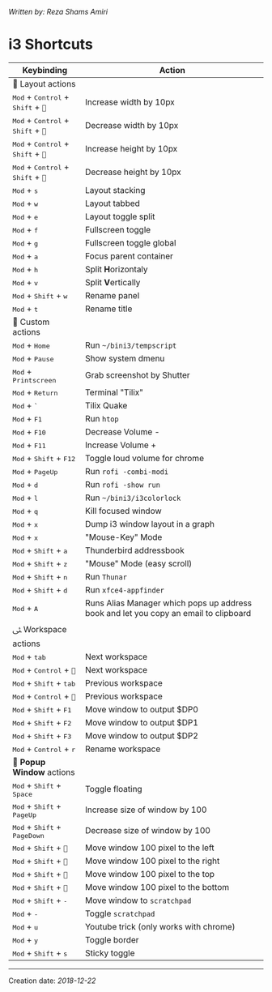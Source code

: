 _Written by: Reza Shams Amiri_

# i3 Shortcuts

| Keybinding | Action |
| ---------- | ------ |
| ﬑ Layout actions |  |
| <kbd>Mod</kbd> + <kbd>Control</kbd> + <kbd>Shift</kbd> + <kbd>``</kbd> | Increase width by 10px |
| <kbd>Mod</kbd> + <kbd>Control</kbd> + <kbd>Shift</kbd> + <kbd>``</kbd> | Decrease width by 10px |
| <kbd>Mod</kbd> + <kbd>Control</kbd> + <kbd>Shift</kbd> + <kbd>``</kbd> | Increase height by 10px |
| <kbd>Mod</kbd> + <kbd>Control</kbd> + <kbd>Shift</kbd> + <kbd>``</kbd> | Decrease height by 10px |
| <kbd>Mod</kbd> + <kbd>s</kbd> | Layout stacking |
| <kbd>Mod</kbd> + <kbd>w</kbd> | Layout tabbed |
| <kbd>Mod</kbd> + <kbd>e</kbd> | Layout toggle split |
| <kbd>Mod</kbd> + <kbd>f</kbd> | Fullscreen toggle |
| <kbd>Mod</kbd> + <kbd>g</kbd> | Fullscreen toggle global |
| <kbd>Mod</kbd> + <kbd>a</kbd> | Focus parent container |
| <kbd>Mod</kbd> + <kbd>h</kbd> | Split **H**orizontaly |
| <kbd>Mod</kbd> + <kbd>v</kbd> | Split **V**ertically |
| <kbd>Mod</kbd> + <kbd>Shift</kbd> + <kbd>w</kbd> | Rename panel |
| <kbd>Mod</kbd> + <kbd>t</kbd> | Rename title |
|  Custom actions |  |
| <kbd>Mod</kbd> + <kbd>Home</kbd> | Run `~/bini3/tempscript` |
| <kbd>Mod</kbd> + <kbd>Pause</kbd> | Show system dmenu |
| <kbd>Mod</kbd> + <kbd>Printscreen</kbd> | Grab screenshot by Shutter |
| <kbd>Mod</kbd> + <kbd>Return</kbd> | Terminal "Tilix" |
| <kbd>Mod</kbd> + <kbd>`</kbd> | Tilix Quake |
| <kbd>Mod</kbd> + <kbd>F1</kbd> | Run `htop` |
| <kbd>Mod</kbd> + <kbd>F10</kbd> | Decrease Volume - |
| <kbd>Mod</kbd> + <kbd>F11</kbd> | Increase Volume + |
| <kbd>Mod</kbd> + <kbd>Shift</kbd> + <kbd>F12</kbd> | Toggle loud volume for chrome |
| <kbd>Mod</kbd> + <kbd>PageUp</kbd> | Run `rofi -combi-modi` |
| <kbd>Mod</kbd> + <kbd>d</kbd> | Run `rofi -show run` |
| <kbd>Mod</kbd> + <kbd>l</kbd> | Run `~/bini3/i3colorlock` |
| <kbd>Mod</kbd> + <kbd>q</kbd> | Kill focused window |
| <kbd>Mod</kbd> + <kbd>x</kbd> | Dump i3 window layout in a graph |
| <kbd>Mod</kbd> + <kbd>x</kbd> | "Mouse-Key" Mode |
| <kbd>Mod</kbd> + <kbd>Shift</kbd> + <kbd>a</kbd> | Thunderbird addressbook |
| <kbd>Mod</kbd> + <kbd>Shift</kbd> + <kbd>z</kbd> | "Mouse" Mode (easy scroll) |
| <kbd>Mod</kbd> + <kbd>Shift</kbd> + <kbd>n</kbd> | Run `Thunar` |
| <kbd>Mod</kbd> + <kbd>Shift</kbd> + <kbd>d</kbd> | Run `xfce4-appfinder` |
| <kbd>Mod</kbd> + <kbd>A</kbd> | Runs Alias Manager which pops up address book and let you copy an email to clipboard |
| ﯺ Workspace actions |  |
| <kbd>Mod</kbd> + <kbd>tab</kbd> | Next workspace |
| <kbd>Mod</kbd> + <kbd>Control</kbd> + <kbd>``</kbd> | Next workspace |
| <kbd>Mod</kbd> + <kbd>Shift</kbd> + <kbd>tab</kbd> | Previous workspace |
| <kbd>Mod</kbd> + <kbd>Control</kbd> + <kbd>``</kbd> | Previous workspace |
| <kbd>Mod</kbd> + <kbd>Shift</kbd> + <kbd>F1</kbd> | Move window to output $DP0 |
| <kbd>Mod</kbd> + <kbd>Shift</kbd> + <kbd>F2</kbd> | Move window to output $DP1 |
| <kbd>Mod</kbd> + <kbd>Shift</kbd> + <kbd>F3</kbd> | Move window to output $DP2 |
| <kbd>Mod</kbd> + <kbd>Control</kbd> + <kbd>r</kbd> | Rename workspace |
|  **Popup Window** actions |  |
| <kbd>Mod</kbd> + <kbd>Shift</kbd> + <kbd>Space</kbd> | Toggle floating |
| <kbd>Mod</kbd> + <kbd>Shift</kbd> + <kbd>PageUp</kbd> | Increase size of window by 100 |
| <kbd>Mod</kbd> + <kbd>Shift</kbd> + <kbd>PageDown</kbd> | Decrease size of window by 100 |
| <kbd>Mod</kbd> + <kbd>Shift</kbd> + <kbd>``</kbd> | Move window 100 pixel to the left |
| <kbd>Mod</kbd> + <kbd>Shift</kbd> + <kbd>``</kbd> | Move window 100 pixel to the right |
| <kbd>Mod</kbd> + <kbd>Shift</kbd> + <kbd>``</kbd> | Move window 100 pixel to the top |
| <kbd>Mod</kbd> + <kbd>Shift</kbd> + <kbd>``</kbd> | Move window 100 pixel to the bottom |
| <kbd>Mod</kbd> + <kbd>Shift</kbd> + <kbd>-</kbd> | Move window to `scratchpad` |
| <kbd>Mod</kbd> + <kbd>-</kbd> | Toggle `scratchpad` |
| <kbd>Mod</kbd> + <kbd>u</kbd> | Youtube trick (only works with chrome) |
| <kbd>Mod</kbd> + <kbd>y</kbd> | Toggle border |
| <kbd>Mod</kbd> + <kbd>Shift</kbd> + <kbd>s</kbd> | Sticky toggle |
- - -

Creation date: _2018-12-22_